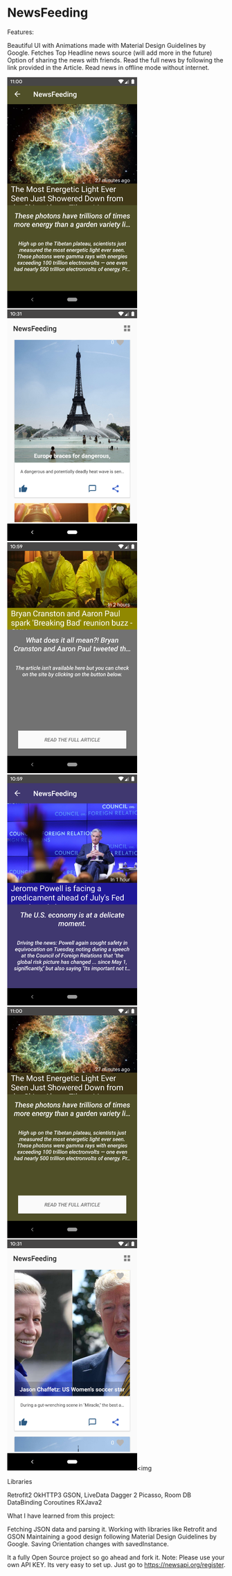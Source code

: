 # NewsFeeding

Features:

Beautiful UI with Animations made with Material Design Guidelines by Google.
Fetches Top Headline news source (will add more in the future)
Option of sharing the news with friends.
Read the full news by following the link provided in the Article.
Read news in offline mode without internet.


<img src="https://github.com/jonathanchh1/NewsFeeding/blob/master/Screenshot_1561561253.png" width="300"> <img src="https://github.com/jonathanchh1/NewsFeeding/blob/master/Screenshot_1561559518.png" width="300"><img src="https://github.com/jonathanchh1/NewsFeeding/blob/master/Screenshot_1561561155.png" width="300"><img src="https://github.com/jonathanchh1/NewsFeeding/blob/master/Screenshot_1561561175.png" width="300"><img src="https://github.com/jonathanchh1/NewsFeeding/blob/master/Screenshot_1561561257.png" width="300"><img src="https://github.com/jonathanchh1/NewsFeeding/blob/master/Screenshot_1561559505.png" width="300"><img 


Libraries

Retrofit2
OkHTTP3
GSON,
LiveData
Dagger 2
Picasso,
Room DB
DataBinding
Coroutines
RXJava2


What I have learned from this project:

Fetching JSON data and parsing it.
Working with libraries like Retrofit and GSON
Maintaining a good design following Material Design Guidelines by Google.
Saving Orientation changes with savedInstance.

It a fully Open Source project so go ahead and fork it.
Note: Please use your own API KEY. Its very easy to set up. Just go to https://newsapi.org/register.

